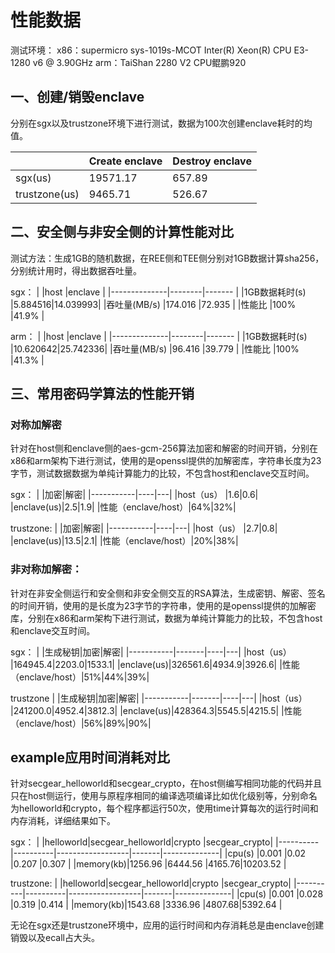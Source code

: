 # 性能数据

测试环境：
x86：supermicro sys-1019s-MCOT Inter(R) Xeon(R) CPU E3-1280 v6 @ 3.90GHz
arm：TaiShan 2280 V2 CPU鲲鹏920

## 一、创建/销毁enclave
分别在sgx以及trustzone环境下进行测试，数据为100次创建enclave耗时的均值。

|             |Create enclave|Destroy enclave|
|-------------|--------------|---------------|
|sgx(us)      |19571.17      |657.89         |
|trustzone(us)|9465.71       |526.67         |

## 二、安全侧与非安全侧的计算性能对比

测试方法：生成1GB的随机数据，在REE侧和TEE侧分别对1GB数据计算sha256，分别统计用时，得出数据吞吐量。

sgx：
|              |host    |enclave   |
|--------------|--------|-------   |
|1GB数据耗时(s) |5.884516|14.039993|
|吞吐量(MB/s)   |174.016 |72.935   |
|性能比         |100%    |41.9%    |

arm：
|              |host    |enclave   |
|--------------|--------|-------   |
|1GB数据耗时(s) |10.620642|25.742336|
|吞吐量(MB/s)   |96.416 |39.779   |
|性能比         |100%   |41.3%    |

## 三、常用密码学算法的性能开销

### 对称加解密

针对在host侧和enclave侧的aes-gcm-256算法加密和解密的时间开销，分别在x86和arm架构下进行测试，使用的是openssl提供的加解密库，字符串长度为23字节，测试数据数据为单纯计算能力的比较，不包含host和enclave交互时间。

sgx：
|           |加密|解密|
|-----------|----|---|
|host（us） |1.6|0.6|
|enclave(us)|2.5|1.9|
|性能（enclave/host）|64%|32%|

trustzone:
|           |加密|解密|
|-----------|----|---|
|host（us） |2.7|0.8|
|enclave(us)|13.5|2.1|
|性能（enclave/host）|20%|38%|

### 非对称加解密：
针对在非安全侧运行和安全侧和非安全侧交互的RSA算法，生成密钥、解密、签名的时间开销，使用的是长度为23字节的字符串，使用的是openssl提供的加解密库，分别在x86和arm架构下进行测试，数据为单纯计算能力的比较，不包含host和enclave交互时间。

sgx：
|           |生成秘钥|加密|解密|
|-----------|-------|----|---|
|host（us） |164945.4|2203.0|1533.1|
|enclave(us)|326561.6|4934.9|3926.6|
|性能（enclave/host）|51%|44%|39%|

trustzone
|           |生成秘钥|加密|解密|
|-----------|-------|----|---|
|host（us） |241200.0|4952.4|3812.3|
|enclave(us)|428364.3|5545.5|4215.5|
|性能（enclave/host）|56%|89%|90%|

## example应用时间消耗对比
针对secgear_helloworld和secgear_crypto，在host侧编写相同功能的代码并且只在host侧运行，使用与原程序相同的编译选项编译比如优化级别等，分别命名为helloworld和crypto，每个程序都运行50次，使用time计算每次的运行时间和内存消耗，详细结果如下。

sgx：
|          |helloworld|secgear_helloworld|crypto |secgear_crypto|
|----------|----------|------------------|-------|--------------|
|cpu(s)    |0.001     |0.02              |0.207  |0.307         |
|memory(kb)|1256.96   |6444.56           |4165.76|10203.52      |

trustzone:
|          |helloworld|secgear_helloworld|crypto |secgear_crypto|
|----------|----------|------------------|-------|--------------|
|cpu(s)    |0.001     |0.028             |0.319  |0.414         |
|memory(kb)|1543.68   |3336.96           |4807.68|5392.64       |

无论在sgx还是trustzone环境中，应用的运行时间和内存消耗总是由enclave创建销毁以及ecall占大头。